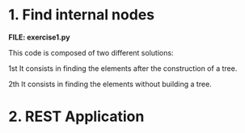 # 1. Find internal nodes

**FILE: exercise1.py**

This code is composed of two different solutions:

1st It consists in finding the elements after the construction of a tree.

2th It consists in finding the elements without building a tree.

# 2. REST Application
